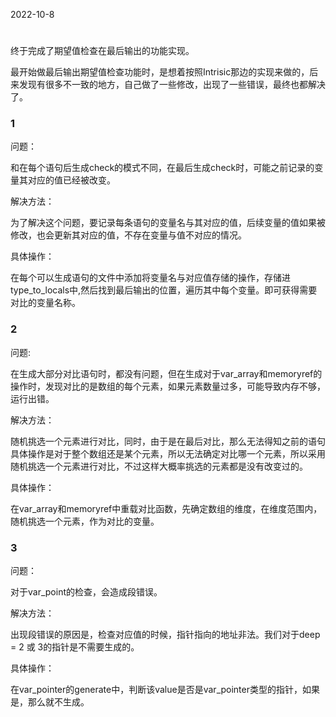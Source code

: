 2022-10-8



#
终于完成了期望值检查在最后输出的功能实现。

最开始做最后输出期望值检查功能时，是想着按照Intrisic那边的实现来做的，后来发现有很多不一致的地方，自己做了一些修改，出现了一些错误，最终也都解决了。

### 1
问题：

和在每个语句后生成check的模式不同，在最后生成check时，可能之前记录的变量其对应的值已经被改变。

解决方法：

为了解决这个问题，要记录每条语句的变量名与其对应的值，后续变量的值如果被修改，也会更新其对应的值，不存在变量与值不对应的情况。

具体操作：

在每个可以生成语句的文件中添加将变量名与对应值存储的操作，存储进type_to_locals中,然后找到最后输出的位置，遍历其中每个变量。即可获得需要对比的变量名称。

### 2
问题:

在生成大部分对比语句时，都没有问题，但在生成对于var_array和memoryref的操作时，发现对比的是数组的每个元素，如果元素数量过多，可能导致内存不够，运行出错。

解决方法：

随机挑选一个元素进行对比，同时，由于是在最后对比，那么无法得知之前的语句具体操作是对于整个数组还是某个元素，所以无法确定对比哪一个元素，所以采用随机挑选一个元素进行对比，不过这样大概率挑选的元素都是没有改变过的。

具体操作：

在var_array和memoryref中重载对比函数，先确定数组的维度，在维度范围内，随机挑选一个元素，作为对比的变量。

### 3
问题：

对于var_point的检查，会造成段错误。

解决方法：

出现段错误的原因是，检查对应值的时候，指针指向的地址非法。我们对于deep = 2 或 3的指针是不需要生成的。

具体操作：

在var_pointer的generate中，判断该value是否是var_pointer类型的指针，如果是，那么就不生成。
